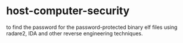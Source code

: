 # host-computer-security

to find the password for the password-protected binary elf files using radare2, IDA and other reverse engineering techniques.
